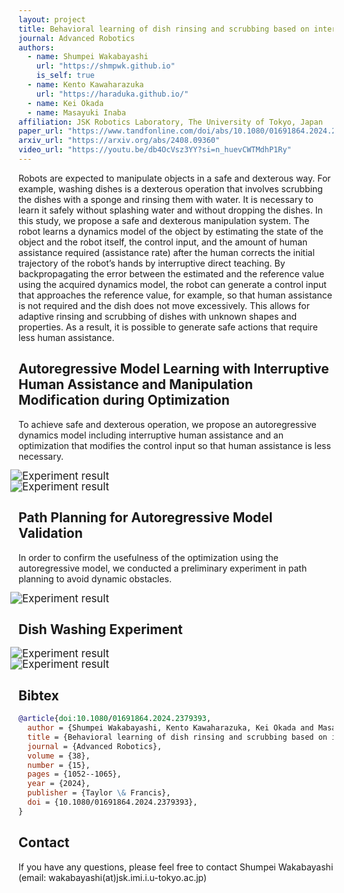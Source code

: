 ```yaml
---
layout: project
title: Behavioral learning of dish rinsing and scrubbing based on interruptive direct teaching considering assistance rate
journal: Advanced Robotics
authors:
  - name: Shumpei Wakabayashi 
    url: "https://shmpwk.github.io"
    is_self: true
  - name: Kento Kawaharazuka
    url: "https://haraduka.github.io/"
  - name: Kei Okada
  - name: Masayuki Inaba
affiliation: JSK Robotics Laboratory, The University of Tokyo, Japan
paper_url: "https://www.tandfonline.com/doi/abs/10.1080/01691864.2024.2379393" 
arxiv_url: "https://arxiv.org/abs/2408.09360"
video_url: "https://youtu.be/db4OcVsz3YY?si=n_huevCWTMdhP1Ry"
---
```


Robots are expected to manipulate objects in a safe and dexterous way. For example, washing dishes is a dexterous operation that involves scrubbing the dishes with a sponge and rinsing them with water. It is necessary to learn it safely without splashing water and without dropping the dishes. In this study, we propose a safe and dexterous manipulation system. The robot learns a dynamics model of the object by estimating the state of the object and the robot itself, the control input, and the amount of human assistance required (assistance rate) after the human corrects the initial trajectory of the robot’s hands by interruptive direct teaching. By backpropagating the error between the estimated and the reference value using the acquired dynamics model, the robot can generate a control input that approaches the reference value, for example, so that human assistance is not required and the dish does not move excessively. This allows for adaptive rinsing and scrubbing of dishes with unknown shapes and properties. As a result, it is possible to generate safe actions that require less human assistance.

## Autoregressive Model Learning with Interruptive Human Assistance and Manipulation Modification during Optimization

To achieve safe and dexterous operation, we propose an autoregressive dynamics model including interruptive human assistance and an optimization that modifies the control input so that human assistance is less necessary.

<div class="train">
  <img src="{{ site.baseurl }}/assets/images/training.svg" alt="Experiment result" style="transform: scale(1.2);">
</div>

<div class="inference">
  <img src="{{ site.baseurl }}/assets/images/inference.svg" alt="Experiment result" style="transform: scale(1.2);">
</div>

## Path Planning for Autoregressive Model Validation

In order to confirm the usefulness of the optimization using the autoregressive model, we conducted a preliminary experiment in path planning to avoid dynamic obstacles.

<div class="path-planning">
  <img src="{{ site.baseurl }}/assets/videos/pathplan.gif" alt="Experiment result" style="transform: scale(1.2);">
</div>

## Dish Washing Experiment

<div class="experiment-section">
  <img src="{{ site.baseurl }}/assets/videos/dish_training.gif" alt="Experiment result" style="transform: scale(1.2);">
</div>

<div class="opt-section">
  <img src="{{ site.baseurl }}/assets/videos/dish_opt.gif" alt="Experiment result" style="transform: scale(1.2);">
</div>


## Bibtex

```bibtex
@article{doi:10.1080/01691864.2024.2379393,
  author = {Shumpei Wakabayashi, Kento Kawaharazuka, Kei Okada and Masayuki Inaba},
  title = {Behavioral learning of dish rinsing and scrubbing based on interruptive direct teaching considering assistance rate},
  journal = {Advanced Robotics},
  volume = {38},
  number = {15},
  pages = {1052--1065},
  year = {2024},
  publisher = {Taylor \& Francis},
  doi = {10.1080/01691864.2024.2379393},
}
```

## Contact

If you have any questions, please feel free to contact Shumpei Wakabayashi (email: wakabayashi(at)jsk.imi.i.u-tokyo.ac.jp)
